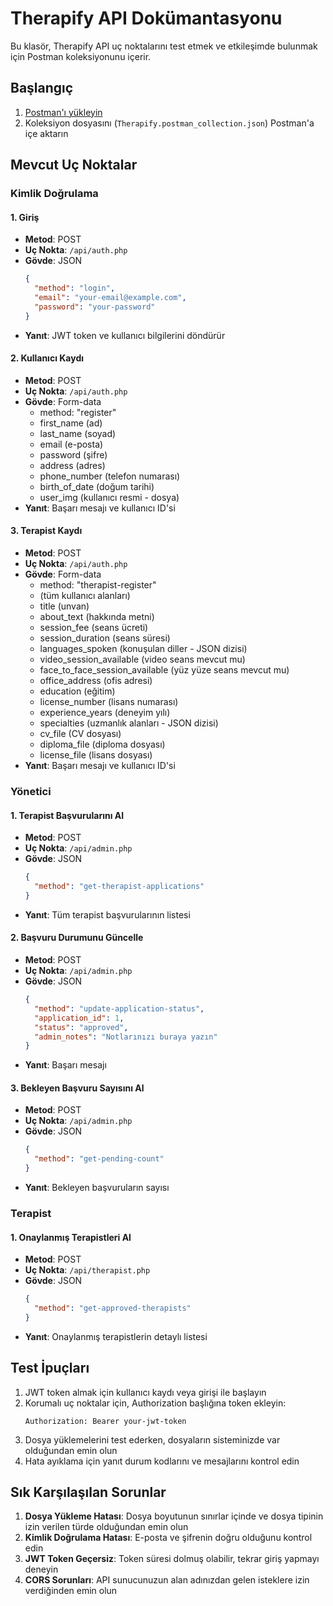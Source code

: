 # Therapify API Dokümantasyonu

Bu klasör, Therapify API uç noktalarını test etmek ve etkileşimde bulunmak için Postman koleksiyonunu içerir.

## Başlangıç

1. [Postman'ı yükleyin](https://www.postman.com/downloads/)
2. Koleksiyon dosyasını (`Therapify.postman_collection.json`) Postman'a içe aktarın
## Mevcut Uç Noktalar

### Kimlik Doğrulama

#### 1. Giriş
- **Metod**: POST
- **Uç Nokta**: `/api/auth.php`
- **Gövde**: JSON
  ```json
  {
    "method": "login",
    "email": "your-email@example.com",
    "password": "your-password"
  }
  ```
- **Yanıt**: JWT token ve kullanıcı bilgilerini döndürür

#### 2. Kullanıcı Kaydı
- **Metod**: POST
- **Uç Nokta**: `/api/auth.php`
- **Gövde**: Form-data
  - method: "register"
  - first_name (ad)
  - last_name (soyad)
  - email (e-posta)
  - password (şifre)
  - address (adres)
  - phone_number (telefon numarası)
  - birth_of_date (doğum tarihi)
  - user_img (kullanıcı resmi - dosya)
- **Yanıt**: Başarı mesajı ve kullanıcı ID'si

#### 3. Terapist Kaydı
- **Metod**: POST
- **Uç Nokta**: `/api/auth.php`
- **Gövde**: Form-data
  - method: "therapist-register"
  - (tüm kullanıcı alanları)
  - title (unvan)
  - about_text (hakkında metni)
  - session_fee (seans ücreti)
  - session_duration (seans süresi)
  - languages_spoken (konuşulan diller - JSON dizisi)
  - video_session_available (video seans mevcut mu)
  - face_to_face_session_available (yüz yüze seans mevcut mu)
  - office_address (ofis adresi)
  - education (eğitim)
  - license_number (lisans numarası)
  - experience_years (deneyim yılı)
  - specialties (uzmanlık alanları - JSON dizisi)
  - cv_file (CV dosyası)
  - diploma_file (diploma dosyası)
  - license_file (lisans dosyası)
- **Yanıt**: Başarı mesajı ve kullanıcı ID'si

### Yönetici

#### 1. Terapist Başvurularını Al
- **Metod**: POST
- **Uç Nokta**: `/api/admin.php`
- **Gövde**: JSON
  ```json
  {
    "method": "get-therapist-applications"
  }
  ```
- **Yanıt**: Tüm terapist başvurularının listesi

#### 2. Başvuru Durumunu Güncelle
- **Metod**: POST
- **Uç Nokta**: `/api/admin.php`
- **Gövde**: JSON
  ```json
  {
    "method": "update-application-status",
    "application_id": 1,
    "status": "approved",
    "admin_notes": "Notlarınızı buraya yazın"
  }
  ```
- **Yanıt**: Başarı mesajı

#### 3. Bekleyen Başvuru Sayısını Al
- **Metod**: POST
- **Uç Nokta**: `/api/admin.php`
- **Gövde**: JSON
  ```json
  {
    "method": "get-pending-count"
  }
  ```
- **Yanıt**: Bekleyen başvuruların sayısı

### Terapist

#### 1. Onaylanmış Terapistleri Al
- **Metod**: POST
- **Uç Nokta**: `/api/therapist.php`
- **Gövde**: JSON
  ```json
  {
    "method": "get-approved-therapists"
  }
  ```
- **Yanıt**: Onaylanmış terapistlerin detaylı listesi

## Test İpuçları

1. JWT token almak için kullanıcı kaydı veya girişi ile başlayın
2. Korumalı uç noktalar için, Authorization başlığına token ekleyin:
   ```
   Authorization: Bearer your-jwt-token
   ```
3. Dosya yüklemelerini test ederken, dosyaların sisteminizde var olduğundan emin olun
4. Hata ayıklama için yanıt durum kodlarını ve mesajlarını kontrol edin

## Sık Karşılaşılan Sorunlar

1. **Dosya Yükleme Hatası**: Dosya boyutunun sınırlar içinde ve dosya tipinin izin verilen türde olduğundan emin olun
2. **Kimlik Doğrulama Hatası**: E-posta ve şifrenin doğru olduğunu kontrol edin
3. **JWT Token Geçersiz**: Token süresi dolmuş olabilir, tekrar giriş yapmayı deneyin
4. **CORS Sorunları**: API sunucunuzun alan adınızdan gelen isteklere izin verdiğinden emin olun 